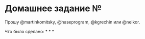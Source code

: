 # Домашнее задание №

Прошу @martinkomitsky, @haseprogram, @kgrechin или @nelkor.

Что было сделано:
*
*
*
